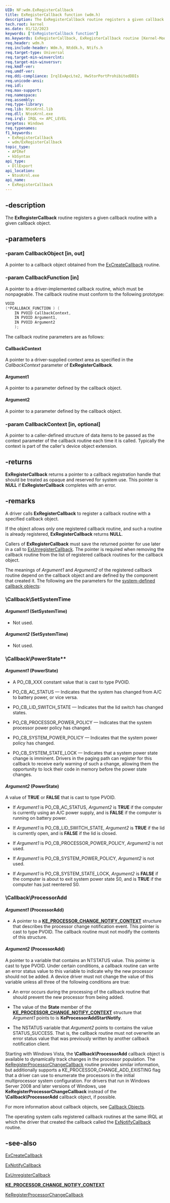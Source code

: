 ```yaml
---
UID: NF:wdm.ExRegisterCallback
title: ExRegisterCallback function (wdm.h)
description: The ExRegisterCallback routine registers a given callback routine with a given callback object.
tech.root: kernel
ms.date: 01/12/2023
keywords: ["ExRegisterCallback function"]
ms.keywords: ExRegisterCallback, ExRegisterCallback routine [Kernel-Mode Driver Architecture], k102_db841434-fe00-448d-b5bb-2c35d1ad0ec4.xml, kernel.exregistercallback, wdm/ExRegisterCallback
req.header: wdm.h
req.include-header: Wdm.h, Ntddk.h, Ntifs.h
req.target-type: Universal
req.target-min-winverclnt:
req.target-min-winversvr: 
req.kmdf-ver: 
req.umdf-ver: 
req.ddi-compliance: IrqlExApcLte2, HwStorPortProhibitedDDIs
req.unicode-ansi: 
req.idl: 
req.max-support: 
req.namespace: 
req.assembly: 
req.type-library: 
req.lib: NtosKrnl.lib
req.dll: NtosKrnl.exe
req.irql: IRQL <= APC_LEVEL
targetos: Windows
req.typenames: 
f1_keywords:
 - ExRegisterCallback
 - wdm/ExRegisterCallback
topic_type:
 - APIRef
 - kbSyntax
api_type:
 - DllExport
api_location:
 - NtosKrnl.exe
api_name:
 - ExRegisterCallback
---
```


## -description

The **ExRegisterCallback** routine registers a given callback routine with a given callback object.

## -parameters

### -param CallbackObject [in, out]

A pointer to a callback object obtained from the [ExCreateCallback](/windows-hardware/drivers/ddi/wdm/nf-wdm-excreatecallback) routine.

### -param CallbackFunction [in]

A pointer to a driver-implemented callback routine, which must be nonpageable. The callback routine must conform to the following prototype:

```cpp
VOID
(*PCALLBACK_FUNCTION ) (
    IN PVOID CallbackContext,
    IN PVOID Argument1,
    IN PVOID Argument2
    );
```

The callback routine parameters are as follows:

#### CallbackContext

A pointer to a driver-supplied context area as specified in the *CallbackContext* parameter of **ExRegisterCallback**.

#### Argument1

A pointer to a parameter defined by the callback object.

#### Argument2

A pointer to a parameter defined by the callback object.

### -param CallbackContext [in, optional]

A pointer to a caller-defined structure of data items to be passed as the context parameter of the callback routine each time it is called. Typically the context is part of the caller's device object extension.

## -returns

**ExRegisterCallback** returns a pointer to a callback registration handle that should be treated as opaque and reserved for system use. This pointer is **NULL** if **ExRegisterCallback** completes with an error.

## -remarks

A driver calls **ExRegisterCallback** to register a callback routine with a specified callback object.

If the object allows only one registered callback routine, and such a routine is already registered, **ExRegisterCallback** returns **NULL**.

Callers of **ExRegisterCallback** must save the returned pointer for use later in a call to [ExUnregisterCallback](/windows-hardware/drivers/ddi/wdm/nf-wdm-exunregistercallback). The pointer is required when removing the callback routine from the list of registered callback routines for the callback object.

The meanings of *Argument1* and *Argument2* of the registered callback routine depend on the callback object and are defined by the component that created it. The following are the parameters for the [system-defined callback objects](/windows-hardware/drivers/kernel/using-a-system-defined-callback-object):

### \Callback\SetSystemTime

#### *Argument1* (SetSystemTime)

- Not used.

#### *Argument2* (SetSystemTime)

- Not used.

### \Callback\PowerState**

#### *Argument1* (PowerState)

- A PO_CB_XXX constant value that is cast to type PVOID.

- PO_CB_AC_STATUS — Indicates that the system has changed from A/C to battery power, or vice versa.

- PO_CB_LID_SWITCH_STATE — Indicates that the lid switch has changed states.

- PO_CB_PROCESSOR_POWER_POLICY — Indicates that the system processor power policy has changed.

- PO_CB_SYSTEM_POWER_POLICY — Indicates that the system power policy has changed.

- PO_CB_SYSTEM_STATE_LOCK — Indicates that a system power state change is imminent. Drivers in the paging path can register for this callback to receive early warning of such a change, allowing them the opportunity to lock their code in memory before the power state changes.

#### *Argument2* (PowerState)

A value of **TRUE** or **FALSE** that is cast to type PVOID.

- If *Argument1* is PO_CB_AC_STATUS, *Argument2* is **TRUE** if the computer is currently using an A/C power supply, and is **FALSE** if the computer is running on battery power.

- If *Argument1* is PO_CB_LID_SWITCH_STATE, *Argument2* is **TRUE** if the lid is currently open, and is **FALSE** if the lid is closed.

- If *Argument1* is PO_CB_PROCESSOR_POWER_POLICY, *Argument2* is not used.

- If *Argument1* is PO_CB_SYSTEM_POWER_POLICY, *Argument2* is not used.

- If *Argument1* is PO_CB_SYSTEM_STATE_LOCK, *Argument2* is **FALSE** if the computer is about to exit system power state S0, and is **TRUE** if the computer has just reentered S0.

### \Callback\ProcessorAdd

#### *Argument1* (ProcessorAdd)

- A pointer to a [**KE_PROCESSOR_CHANGE_NOTIFY_CONTEXT**](/windows-hardware/drivers/ddi/wdm/ns-wdm-_ke_processor_change_notify_context) structure that describes the processor change notification event. This pointer is cast to type PVOID. The callback routine must not modify the contents of this structure.

#### *Argument2* (ProcessorAdd)

A pointer to a variable that contains an NTSTATUS value. This pointer is cast to type PVOID. Under certain conditions, a callback routine can write an error status value to this variable to indicate why the new processor should not be added. A device driver must not change the value of this variable unless all three of the following conditions are true:

- An error occurs during the processing of the callback routine that should prevent the new processor from being added.

- The value of the **State** member of the [**KE_PROCESSOR_CHANGE_NOTIFY_CONTEXT**](/windows-hardware/drivers/ddi/wdm/ns-wdm-_ke_processor_change_notify_context) structure that *Argument1* points to is **KeProcessorAddStartNotify**.

- The NSTATUS variable that *Argument2* points to contains the value STATUS_SUCCESS. That is, the callback routine must not overwrite an error status value that was previously written by another callback notification client.

Starting with Windows Vista, the **\Callback\ProcessorAdd** callback object is available to dynamically track changes in the processor population. The [KeRegisterProcessorChangeCallback](/windows-hardware/drivers/ddi/wdm/nf-wdm-keregisterprocessorchangecallback) routine provides similar information, but additionally supports a KE_PROCESSOR_CHANGE_ADD_EXISTING flag that a driver can use to enumerate the processors in the initial multiprocessor system configuration. For drivers that run in Windows Server 2008 and later versions of Windows, use **KeRegisterProcessorChangeCallback** instead of the **\Callback\ProcessorAdd** callback object, if possible.

For more information about callback objects, see [Callback Objects](/windows-hardware/drivers/kernel/callback-objects).

The operating system calls registered callback routines at the same IRQL at which the driver that created the callback called the [ExNotifyCallback](/windows-hardware/drivers/ddi/wdm/nf-wdm-exnotifycallback) routine.

## -see-also

[ExCreateCallback](/windows-hardware/drivers/ddi/wdm/nf-wdm-excreatecallback)

[ExNotifyCallback](/windows-hardware/drivers/ddi/wdm/nf-wdm-exnotifycallback)

[ExUnregisterCallback](/windows-hardware/drivers/ddi/wdm/nf-wdm-exunregistercallback)

[**KE_PROCESSOR_CHANGE_NOTIFY_CONTEXT**](/windows-hardware/drivers/ddi/wdm/ns-wdm-_ke_processor_change_notify_context)

[KeRegisterProcessorChangeCallback](/windows-hardware/drivers/ddi/wdm/nf-wdm-keregisterprocessorchangecallback)
